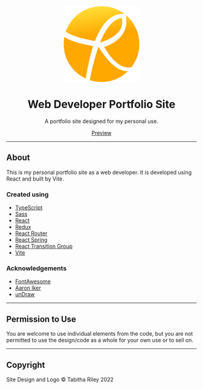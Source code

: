 <div align="center">
<img src="./src/logo.svg" alt="project logo" width="200" />

# Web Developer Portfolio Site

A portfolio site designed for my personal use.

[Preview](https://www.tabithariley.co.uk)
</div>

***

## About

This is my personal portfolio site as a web developer. It is developed using React and built by Vite.

### Created using
* [TypeScript](https://www.typescriptlang.org/)
* [Sass](https://sass-lang.com/)
* [React](https://reactjs.org)
* [Redux](https://redux.js.org)
* [React Router](https://reactrouter.com/)
* [React Spring](https://react-spring.io)
* [React Transition Group](https://reactcommunity.org/react-transition-group/)
* [Vite](https://vitejs.dev/)

### Acknowledgements
* [FontAwesome](https://fontawesome.com/)
* [Aaron Iker](https://codepen.io/aaroniker/pen/abzgWEx)
* [unDraw](https://undraw.co/)

***

## Permission to Use

You are welcome to use individual elements from the code, but you are not permitted to use the design/code as a whole for your own use or to sell on.

***

## Copyright

Site Design and Logo © Tabitha Riley 2022
